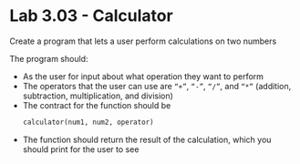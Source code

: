 # Lab 3.03 - Calculator

Create a program that lets a user perform calculations on two numbers

The program should:
* As the user for input about what operation they want to perform
* The operators that the user can use are `“+”`, `“-”`, `“/”`, and `“*”` (addition, subtraction, multiplication, and division)
* The contract for the function should be 
  ```python
  calculator(num1, num2, operator)
  ```
* The function should return the result of the calculation, which you should print for the user to see